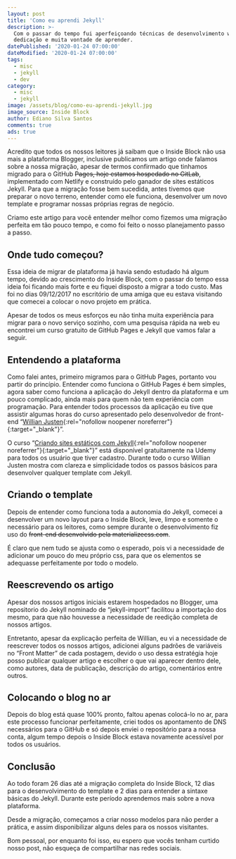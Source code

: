 ```yaml
---
layout: post
title: 'Como eu aprendi Jekyll'
description: >-
  Com o passar do tempo fui aperfeiçoando técnicas de desenvolvimento web, nem tudo eu aprendi sozinho, em quase tudo precisei de foco,
  dedicação e muita vontade de aprender.
datePublished: '2020-01-24 07:00:00'
dateModified: '2020-01-24 07:00:00'
tags:
  - misc
  - jekyll
  - dev
category:
  - misc
  - jekyll
image: /assets/blog/como-eu-aprendi-jekyll.jpg
image_source: Inside Block
author: Ediano Silva Santos
comments: true
ads: true
---
```


Acredito que todos os nossos leitores já saibam que o Inside Block não usa mais a plataforma Blogger, inclusive publicamos um artigo onde falamos sobre a nossa migração, apesar de termos confirmado que tinhamos migrado para o GitHub ~~Pages, hoje estamos hospedado no GitLab~~, implementado com Netlify e construído pelo ganador de sites estáticos Jekyll. Para que a migração fosse bem sucedida, antes tivemos que preparar o novo terreno, entender como ele funciona, desenvolver um novo template e programar nossas próprias regras de negócio.

Criamo este artigo para você entender melhor como fizemos uma migração perfeita em tão pouco tempo, e como foi feito o nosso planejamento passo a passo.

## Onde tudo começou?
Essa ideia de migrar de plataforma já havia sendo estudado há algum tempo, devido ao crescimento do Inside Block, com o passar do tempo essa ideia foi ficando mais forte e eu fiquei disposto a migrar a todo custo. Mas foi no dias 09/12/2017 no escritório de uma amiga que eu estava visitando que comecei a colocar o novo projeto em prática.

Apesar de todos os meus esforços eu não tinha muita experiência para migrar para o novo serviço sozinho, com uma pesquisa rápida na web eu encontrei um curso gratuito de GitHub Pages e Jekyll que vamos falar a seguir.

## Entendendo a plataforma
Como falei antes, primeiro migramos para o GitHub Pages, portanto vou partir do princípio. Entender como funciona o GitHub Pages é bem simples, agora saber como funciona a aplicação do Jekyll dentro da plataforma e um pouco complicado, ainda mais para quem não tem experiência com programação. Para entender todos processos da aplicação eu tive que assistir algumas horas do curso apresentado pelo desenvolvedor de front-end “[Willian Justen](https://willianjusten.com.br/){:rel="nofollow noopener noreferrer"}{:target="_blank"}”.

O curso “[Criando sites estáticos com Jekyll](https://www.udemy.com/share/102md6BUMaeF9WR34=/){:rel="nofollow noopener noreferrer"}{:target="_blank"}” está disponível gratuitamente na Udemy para todos os usuário que tiver cadastro. Durante todo o curso Willian Justen mostra com clareza e simplicidade todos os passos básicos para desenvolver qualquer template com Jekyll.

## Criando o template
Depois de entender como funciona toda a autonomia do Jekyll, comecei a desenvolver um novo layout para o Inside Block, leve, limpo e somente o necessário para os leitores, como sempre durante o desenvolvimento fiz uso do ~~front-end desenvolvido pela materializecss.com~~.

É claro que nem tudo se ajusta como o esperado, pois vi a necessidade de adicionar um pouco do meu próprio css, para que os elementos se adequasse perfeitamente por todo o modelo.

## Reescrevendo os artigo
Apesar dos nossos artigos iniciais estarem hospedados no Blogger, uma repositorio do Jekyll nominado de “jekyll-import” facilitou a importação dos mesmo, para que não houvesse a necessidade de reedição completa de nossos artigos.

Entretanto, apesar da explicação perfeita de Willian, eu vi a necessidade de reescrever todos os nossos artigos, adicionei alguns padrões de variáveis no “Front Matter” de cada postagem, devido o uso dessa estratégia hoje posso publicar qualquer artigo e escolher o que vai aparecer dentro dele, como autores, data de publicação, descrição do artigo, comentários entre outros.

## Colocando o blog no ar
Depois do blog está quase 100% pronto, faltou apenas colocá-lo no ar, para este processo funcionar perfeitamente, criei todos os apontamento de DNS necessários para o GitHub e só depois enviei o repositório para a nossa conta, algum tempo depois o Inside Block estava novamente acessível por todos os usuários.

## Conclusão
Ao todo foram 26 dias até a migração completa do Inside Block, 12 dias para o desenvolvimento do template e 2 dias para entender a sintaxe básicas do Jekyll. Durante este período aprendemos mais sobre a nova plataforma.

Desde a migração, começamos a criar nosso modelos para não perder a prática, e assim disponibilizar alguns deles para os nossos visitantes.

Bom pessoal, por enquanto foi isso, eu espero que vocês tenham curtido nosso post, não esqueça de compartilhar nas redes sociais.
